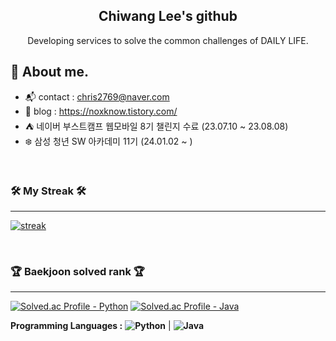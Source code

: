 <div align="center">
  
<h2> Chiwang Lee's github <a target="_blank" rel="noopener noreferrer" href="https://camo.githubusercontent.com/e8e7b06ecf583bc040eb60e44eb5b8e0ecc5421320a92929ce21522dbc34c891/68747470733a2f2f6d656469612e67697068792e636f6d2f6d656469612f6876524a434c467a6361737252346961377a2f67697068792e676966"></a> </h2> 
  
  Developing services to solve the common challenges of DAILY LIFE. <br>
  
</div>
  
</div>

## 💬 About me.
- :mailbox_with_mail: contact : chris2769@naver.com
- :city_sunrise: blog : https://noxknow.tistory.com/
- :tent: 네이버 부스트캠프 웹모바일 8기 챌린지 수료 (23.07.10 ~ 23.08.08)
- :snowflake: 삼성 청년 SW 아카데미 11기 (24.01.02 ~ )

<br/>



### 🛠️ My Streak 🛠️

---

[![streak](https://github-readme-streak-stats.herokuapp.com/?user=noxknow&theme=blueberry_duo)](https://github.com/noxknow)

<br/>

### <p>🏆 Baekjoon solved rank 🏆</p> 

---

[![Solved.ac Profile - Python](http://mazassumnida.wtf/api/v2/generate_badge?boj=chris2769)](https://solved.ac/chris2769) 
[![Solved.ac Profile - Java](http://mazassumnida.wtf/api/v2/generate_badge?boj=noxknow)](https://solved.ac/noxknow)

**Programming Languages :** **![Python](https://img.shields.io/badge/Python-blue?logo=python)** | **![Java](https://img.shields.io/badge/Java-orange?logo=java)**

</div>




